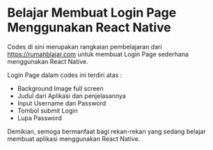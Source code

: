 # Belajar Membuat Login Page Menggunakan React Native

Codes di sini merupakan rangkaian pembelajaran dari https://rumahblajar.com untuk membuat Login Page sederhana menggunakan React Native.

Login Page dalam codes ini terdiri atas :

- Background Image full screen
- Judul dari Aplikasi dan penjelasannya
- Input Username dan Password
- Tombol submit Login
- Lupa Password

Demikian, semoga bermanfaat bagi rekan-rekan yang sedang belajar membuat aplikasi menggunakan React Native.
